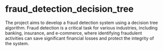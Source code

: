 # fraud_detection_decision_tree
The project aims to develop a fraud detection system using a decision tree algorithm. Fraud detection is a critical task for various industries, including banking, insurance, and e-commerce, where identifying fraudulent activities can save significant financial losses and protect the integrity of the system.

